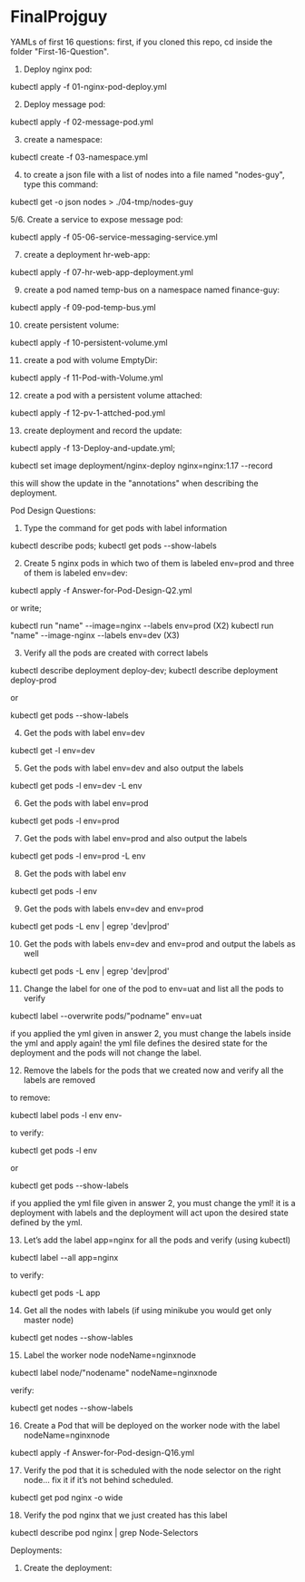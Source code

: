 # FinalProjguy
YAMLs of first 16 questions:
first, if you cloned this repo, cd inside the folder "First-16-Question".

1. Deploy nginx pod:

kubectl apply -f 01-nginx-pod-deploy.yml

2. Deploy message pod:

kubectl apply -f 02-message-pod.yml

3. create a namespace:

kubectl create -f 03-namespace.yml

4. to create a json file with a list of nodes into a file named "nodes-guy", type this command: 

kubectl get -o json nodes > ./04-tmp/nodes-guy

5/6. Create a service to expose message pod:

kubectl apply -f 05-06-service-messaging-service.yml

07. create a deployment hr-web-app:

kubectl apply -f 07-hr-web-app-deployment.yml



09. create a pod named temp-bus on a namespace named finance-guy:

kubectl apply -f 09-pod-temp-bus.yml

10. create persistent volume:

kubectl apply -f 10-persistent-volume.yml

11. create a pod with volume EmptyDir:

kubectl apply -f 11-Pod-with-Volume.yml

12. create a pod with a persistent volume attached:

kubectl apply -f 12-pv-1-attched-pod.yml

13. create deployment and record the update:

kubectl apply -f 13-Deploy-and-update.yml;

kubectl set image deployment/nginx-deploy nginx=nginx:1.17 --record

this will show the update in the "annotations" when describing the deployment.


Pod Design Questions:
1. Type the command for get pods with label information

kubectl describe pods;
kubectl get pods --show-labels

2. Create 5 nginx pods in which two of them is labeled env=prod and three of them is labeled env=dev:

kubectl apply -f Answer-for-Pod-Design-Q2.yml

or write;

kubectl run "name" --image=nginx --labels env=prod (X2)
kubectl run "name" --image-nginx --labels env=dev (X3)

3. Verify all the pods are created with correct labels

kubectl describe deployment deploy-dev; kubectl describe deployment deploy-prod

or

kubectl get pods --show-labels

4. Get the pods with label env=dev

kubectl get -l env=dev

5. Get the pods with label env=dev and also output the labels

kubectl get pods -l env=dev -L env

6. Get the pods with label env=prod

kubectl get pods -l env=prod 

7. Get the pods with label env=prod and also output the labels

kubectl get pods -l env=prod -L env

8. Get the pods with label env

kubectl get pods -l env

9. Get the pods with labels env=dev and env=prod

kubectl get pods -L env | egrep 'dev|prod'

10. Get the pods with labels env=dev and env=prod and output the labels as well

kubectl get pods -L env | egrep 'dev|prod'

11. Change the label for one of the pod to env=uat and list all the pods to verify

kubectl label --overwrite pods/"podname" env=uat

if you applied the yml given in answer 2, you must change the labels inside the yml and apply again! the yml file defines the desired state for the deployment and the pods will not change the label.

12. Remove the labels for the pods that we created now and verify all the labels are removed

to remove:

kubectl label pods -l env env-

to verify:

kubectl get pods -l env

or

kubectl get pods --show-labels

if you applied the yml file given in answer 2, you must change the yml! it is a deployment with labels and the deployment will act upon the desired state defined by the yml. 


13. Let’s add the label app=nginx for all the pods and verify (using kubectl)

kubectl label --all app=nginx

to verify:

kubectl get pods -L app

14. Get all the nodes with labels (if using minikube you would get only master node)

kubectl get nodes --show-lables

15. Label the worker node nodeName=nginxnode

kubectl label node/"nodename" nodeName=nginxnode

verify:

kubectl get nodes --show-labels 


16. Create a Pod that will be deployed on the worker node with the label nodeName=nginxnode

kubectl apply -f Answer-for-Pod-design-Q16.yml

17. Verify the pod that it is scheduled with the node selector on the right node… fix it if it’s not behind scheduled.

kubectl get pod nginx -o wide 


18. Verify the pod nginx that we just created has this label

kubectl describe pod nginx | grep Node-Selectors


Deployments:

1. Create the deployment:



